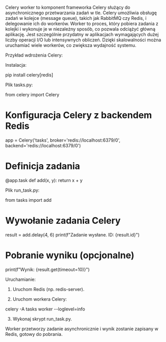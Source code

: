 Celery worker to komponent frameworka Celery służący do asynchronicznego przetwarzania zadań w tle. Celery umożliwia obsługę zadań w kolejce (message queue), takich jak RabbitMQ czy Redis, i delegowanie ich do workerów. Worker to proces, który pobiera zadania z kolejki i wykonuje je w niezależny sposób, co pozwala odciążyć główną aplikację. Jest szczególnie przydatny w aplikacjach wymagających dużej liczby operacji I/O lub intensywnych obliczeń. Dzięki skalowalności można uruchamiać wiele workerów, co zwiększa wydajność systemu.

Przykład wdrożenia Celery:

Instalacja:

pip install celery[redis]

Plik tasks.py:

from celery import Celery

# Konfiguracja Celery z backendem Redis
app = Celery('tasks', broker='redis://localhost:6379/0', backend='redis://localhost:6379/0')

# Definicja zadania
@app.task
def add(x, y):
    return x + y

Plik run_task.py:

from tasks import add

# Wywołanie zadania Celery
result = add.delay(4, 6)
print(f"Zadanie wysłane. ID: {result.id}")

# Pobranie wyniku (opcjonalne)
print(f"Wynik: {result.get(timeout=10)}")

Uruchamianie:

1. Uruchom Redis (np. redis-server).


2. Uruchom workera Celery:

celery -A tasks worker --loglevel=info


3. Wykonaj skrypt run_task.py.



Worker przetworzy zadanie asynchronicznie i wynik zostanie zapisany w Redis, gotowy do pobrania.

